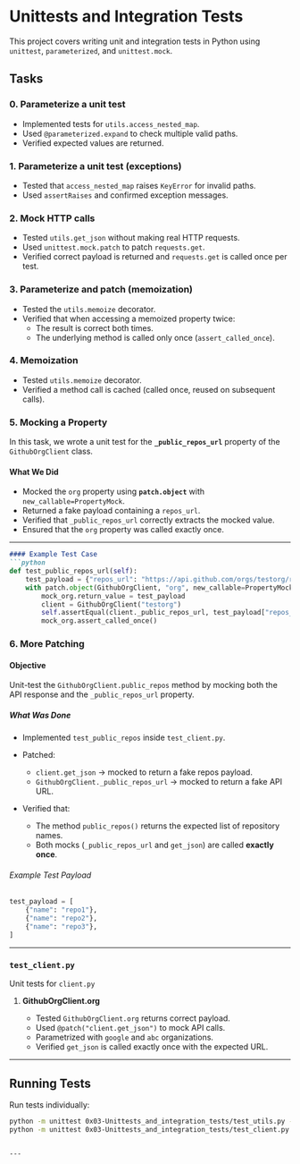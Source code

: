 # Unittests and Integration Tests

This project covers writing unit and integration tests in Python using `unittest`, `parameterized`, and `unittest.mock`.

## Tasks

### 0. Parameterize a unit test
- Implemented tests for `utils.access_nested_map`.
- Used `@parameterized.expand` to check multiple valid paths.
- Verified expected values are returned.

### 1. Parameterize a unit test (exceptions)
- Tested that `access_nested_map` raises `KeyError` for invalid paths.
- Used `assertRaises` and confirmed exception messages.

### 2. Mock HTTP calls
- Tested `utils.get_json` without making real HTTP requests.
- Used `unittest.mock.patch` to patch `requests.get`.
- Verified correct payload is returned and `requests.get` is called once per test.

### 3. Parameterize and patch (memoization)
- Tested the `utils.memoize` decorator.
- Verified that when accessing a memoized property twice:
  - The result is correct both times.
  - The underlying method is called only once (`assert_called_once`).

### 4. Memoization
   - Tested `utils.memoize` decorator.
   - Verified a method call is cached (called once, reused on subsequent calls).

### 5. Mocking a Property  

In this task, we wrote a unit test for the **`_public_repos_url`** property of the `GithubOrgClient` class.

#### What We Did
- Mocked the `org` property using **`patch.object`** with `new_callable=PropertyMock`.  
- Returned a fake payload containing a `repos_url`.  
- Verified that `_public_repos_url` correctly extracts the mocked value.  
- Ensured that the `org` property was called exactly once.  

---

````markdown
#### Example Test Case
```python
def test_public_repos_url(self):
    test_payload = {"repos_url": "https://api.github.com/orgs/testorg/repos"}
    with patch.object(GithubOrgClient, "org", new_callable=PropertyMock) as mock_org:
        mock_org.return_value = test_payload
        client = GithubOrgClient("testorg")
        self.assertEqual(client._public_repos_url, test_payload["repos_url"])
        mock_org.assert_called_once()
````

### 6. More Patching

#### Objective

Unit-test the `GithubOrgClient.public_repos` method by mocking both the API response and the `_public_repos_url` property.

##### What Was Done

* Implemented `test_public_repos` inside `test_client.py`.
* Patched:

  * `client.get_json` → mocked to return a fake repos payload.
  * `GithubOrgClient._public_repos_url` → mocked to return a fake API URL.
* Verified that:

  * The method `public_repos()` returns the expected list of repository names.
  * Both mocks (`_public_repos_url` and `get_json`) are called **exactly once**.

###### Example Test Payload

```python
test_payload = [
    {"name": "repo1"},
    {"name": "repo2"},
    {"name": "repo3"},
]
```

---

### `test_client.py`

Unit tests for `client.py`

1. **GithubOrgClient.org**

   * Tested `GithubOrgClient.org` returns correct payload.
   * Used `@patch("client.get_json")` to mock API calls.
   * Parametrized with `google` and `abc` organizations.
   * Verified `get_json` is called exactly once with the expected URL.

---

## Running Tests

Run tests individually:

```bash
python -m unittest 0x03-Unittests_and_integration_tests/test_utils.py -v
python -m unittest 0x03-Unittests_and_integration_tests/test_client.py -v
```

````

---
